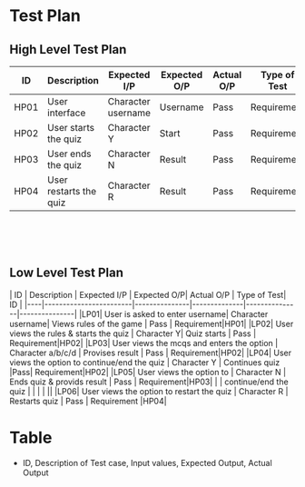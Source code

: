 # Test Plan

## High Level Test Plan

| ID | Description | Expected I/P | Expected O/P | Actual O/P | Type of Test |
|----|----------------------|-------------|-------------|-------------|--------------|
|HP01| User interface| Character username | Username | Pass| Requirement |
|HP02| User starts the quiz | Character Y | Start | Pass| Requirement |
|HP03| User ends the quiz | Character N | Result | Pass| Requirement |
|HP04| User restarts the quiz | Character R | Result | Pass| Requirement |
<br>
<br>
<br>

## Low Level Test Plan

| ID | Description | Expected I/P | Expected O/P| Actual O/P | Type of Test| ID |
|----|------------------------|---------------|--------------|---------------|---------------|
|LP01| User is asked to enter username| Character username| Views rules of the game | Pass | Requirement|HP01|
|LP02| User views the rules & starts the quiz | Character Y| Quiz starts | Pass | Requirement|HP02|
|LP03| User views the mcqs and enters the option | Character a/b/c/d | Provises result | Pass | Requirement|HP02|
|LP04| User views the option to continue/end the quiz | Character Y | Continues quiz |Pass| Requirement|HP02|
|LP05| User views the option to | Character N | Ends quiz & provids result | Pass | Requirement|HP03|
|    | continue/end the quiz |  |  | | ||
|LP06| User views the option to restart the quiz | Character R | Restarts quiz | Pass | Requirement |HP04|

# Table
* ID, Description of Test case, Input values, Expected Output, Actual Output
